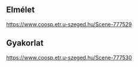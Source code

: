 ## Elmélet
https://www.coosp.etr.u-szeged.hu/Scene-777529
## Gyakorlat
https://www.coosp.etr.u-szeged.hu/Scene-777530